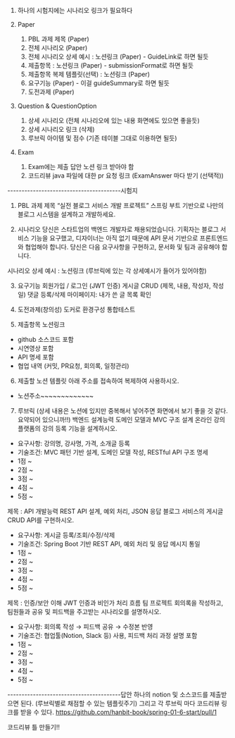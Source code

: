 1. 하나의 시험지에는 시나리오 링크가 필요하다
2. Paper
    1. PBL 과제 제목 (Paper)
    2. 전체 시나리오 (Paper)
    3. 전체 시나리오 상세 예시 : 노션링크 (Paper) - GuideLink로 하면 될듯
    4. 제출항목 : 노션링크 (Paper) - submissionFormat로 하면 될듯
    5. 제출항목 복제 템플릿(선택) : 노션링크 (Paper)
    6. 요구기능 (Paper) - 이걸 guideSummary로 하면 될듯
    7. 도전과제 (Paper)
3. Question & QuestionOption
    1. 상세 시나리오 (전체 시나리오에 있는 내용 화면에도 있으면 좋을듯)
    2. 상세 시나리오 링크 (삭제)
    3. 루브릭 아이템 및 점수 (기존 테이블 그대로 이용하면 될듯)

4. Exam
    1. Exam에는 제출 답안 노션 링크 받아야 함
    2. 코드리뷰 java 파일에 대한 pr 요청 링크 (ExamAnswer 마다 받기 (선택적))

----------------------------------------시험지

1. PBL 과제 제목
   “실전 블로그 서비스 개발 프로젝트”
   스프링 부트 기반으로 나만의 블로그 시스템을 설계하고 개발하세요.

2. 시나리오
   당신은 스타트업의 백엔드 개발자로 채용되었습니다.
   기획자는 블로그 서비스 기능을 요구했고, 디자이너는 아직 없기 때문에 API 문서 기반으로 프론트엔드와 협업해야 합니다.
   당신은 다음 요구사항을 구현하고, 문서화 및 팀과 공유해야 합니다.

시나리오 상세 예시 : 노션링크 (루브릭에 있는 각 상세예시가 들어가 있어야함)

3. 요구기능
   회원가입 / 로그인 (JWT 인증)
   게시글 CRUD (제목, 내용, 작성자, 작성일)
   댓글 등록/삭제
   마이페이지: 내가 쓴 글 목록 확인

4. 도전과제(창의성)
   도커로 환경구성
   통합테스트

5. 제출항목
   노션링크

- github 소스코드 포함
- 시연영상 포함
- API 명세 포함
- 협업 내역 (커밋, PR요청, 회의록, 일정관리)

6. 제출할 노션 템플릿
   아래 주소를 접속하여 복제하여 사용하시오.

- 노션주소~~~~~~~~~~~~~

7. 루브릭
   (상세 내용은 노션에 있지만 중복해서 넣어주면 화면에서 보기 좋을 것 같다. 요약되어 있으니까!!)
   백엔드 설계능력 도메인 모델과 MVC 구조 설계 온라인 강의 플랫폼의 강의 등록 기능을 설계하시오.

- 요구사항: 강의명, 강사명, 가격, 소개글 등록
- 기술조건: MVC 패턴 기반 설계, 도메인 모델 작성, RESTful API 구조 명세
- 1점 ~
- 2점 ~
- 3점 ~
- 4점 ~
- 5점 ~

제목 : API 개발능력 REST API 설계, 예외 처리, JSON 응답
블로그 서비스의 게시글 CRUD API를 구현하시오.

- 요구사항: 게시글 등록/조회/수정/삭제
- 기술조건: Spring Boot 기반 REST API, 예외 처리 및 응답 메시지 통일
- 1점 ~
- 2점 ~
- 3점 ~
- 4점 ~
- 5점 ~

제목 : 인증/보안 이해 JWT 인증과 비인가 처리 흐름
팀 프로젝트 회의록을 작성하고, 팀원들과 공유 및 피드백을 주고받는 시나리오를 설명하시오.

- 요구사항: 회의록 작성 → 피드백 공유 → 수정본 반영
- 기술조건: 협업툴(Notion, Slack 등) 사용, 피드백 처리 과정 설명 포함
- 1점 ~
- 2점 ~
- 3점 ~
- 4점 ~
- 5점 ~

----------------------------------------답안
하나의 notion 및 소스코드를 제출받으면 된다. (루브릭별로 채점할 수 있는 템플릿주기)
그리고 각 루브릭 마다 코드리뷰 링크를 받을 수 있다.
https://github.com/hanbit-book/spring-01-6-start/pull/1

코드리뷰 틀 만들기!!

